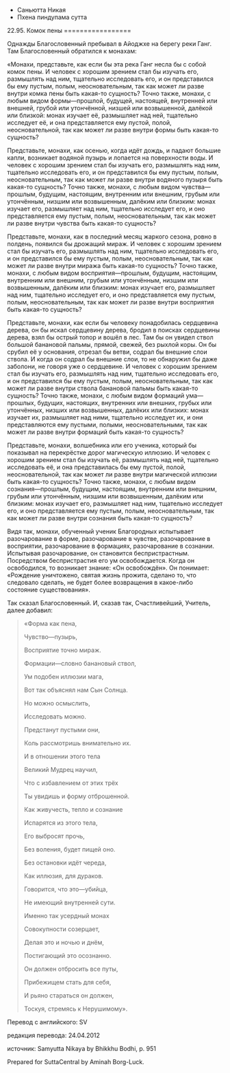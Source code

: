 









* Саньютта Никая
* Пхена пиндупама сутта


22\.95\. Комок пены
\=\=\=\=\=\=\=\=\=\=\=\=\=\=\=\=\=



Однажды Благословенный пребывал в Айоджхе на берегу реки Ганг\. Там Благословенный обратился к монахам:


«Монахи, представьте, как если бы эта река Ганг несла бы с собой комок пены\. И человек с хорошим зрением стал бы изучать его, размышлять над ним, тщательно исследовать его, и он представился бы ему пустым, полым, неосновательным, так как может ли разве внутри комка пены быть какая\-то сущность? Точно также, монахи, с любым видом формы—прошлой, будущей, настоящей, внутренней или внешней, грубой или утончённой, низшей или возвышенной, далёкой или близкой: монах изучает её, размышляет над ней, тщательно исследует её, и она представляется ему пустой, полой, неосновательной, так как может ли разве внутри формы быть какая\-то сущность?


Представьте, монахи, как осенью, когда идёт дождь, и падают большие капли, возникает водяной пузырь и лопается на поверхности воды\. И человек с хорошим зрением стал бы изучать его, размышлять над ним, тщательно исследовать его, и он представился бы ему пустым, полым, неосновательным, так как может ли разве внутри водяного пузыря быть какая\-то сущность? Точно также, монахи, с любым видом чувства—прошлым, будущим, настоящим, внутренним или внешним, грубым или утончённым, низшим или возвышенным, далёким или близким: монах изучает его, размышляет над ним, тщательно исследует его, и оно представляется ему пустым, полым, неосновательным, так как может ли разве внутри чувства быть какая\-то сущность?


Представьте, монахи, как в последний месяц жаркого сезона, ровно в полдень, появился бы дрожащий мираж\. И человек с хорошим зрением стал бы изучать его, размышлять над ним, тщательно исследовать его, и он представился бы ему пустым, полым, неосновательным, так как может ли разве внутри миража быть какая\-то сущность? Точно также, монахи, с любым видом восприятия—прошлым, будущим, настоящим, внутренним или внешним, грубым или утончённым, низшим или возвышенным, далёким или близким: монах изучает его, размышляет над ним, тщательно исследует его, и оно представляется ему пустым, полым, неосновательным, так как может ли разве внутри восприятия быть какая\-то сущность?


Представьте, монахи, как если бы человеку понадобилась сердцевина дерева, он бы искал сердцевину дерева, бродил в поисках сердцевины дерева, взял бы острый топор и вошёл в лес\. Там бы он увидел ствол большой банановой пальмы, прямой, свежей, без рыхлой коры\. Он бы срубил её у основания, отрезал бы ветви, содрал бы внешние слои ствола\. И когда он содрал бы внешние слои, то не обнаружил бы даже заболони, не говоря уже о сердцевине\. И человек с хорошим зрением стал бы изучать его, размышлять над ним, тщательно исследовать его, и он представился бы ему пустым, полым, неосновательным, так как может ли разве внутри ствола банановой пальмы быть какая\-то сущность? Точно также, монахи, с любым видом формаций ума—прошлых, будущих, настоящих, внутренних или внешних, грубых или утончённых, низших или возвышенных, далёких или близких: монах изучает их, размышляет над ними, тщательно исследует их, и они представляются ему пустыми, полыми, неосновательными, так как может ли разве внутри формаций быть какая\-то сущность?


Представьте, монахи, волшебника или его ученика, который бы показывал на перекрёстке дорог магическую иллюзию\. И человек с хорошим зрением стал бы изучать её, размышлять над ней, тщательно исследовать её, и она представилась бы ему пустой, полой, неосновательной, так как может ли разве внутри магической иллюзии быть какая\-то сущность? Точно также, монахи, с любым видом сознания—прошлым, будущим, настоящим, внутренним или внешним, грубым или утончённым, низшим или возвышенным, далёким или близким: монах изучает его, размышляет над ним, тщательно исследует его, и оно представляется ему пустым, полым, неосновательным, так как может ли разве внутри сознания быть какая\-то сущность?


Видя так, монахи, обученный ученик Благородных испытывает разочарование в форме, разочарование в чувстве, разочарование в восприятии, разочарование в формациях, разочарование в сознании\. Испытывая разочарование, он становится беспристрастным\. Посредством беспристрастия его ум освобождается\. Когда он освободился, то возникает знание: «Он освобождён»\. Он понимает: «Рождение уничтожено, святая жизнь прожита, сделано то, что следовало сделать, не будет более возвращения в какое\-либо состояние существования»\.


Так сказал Благословенный\. И, сказав так, Счастливейший, Учитель, далее добавил:



> «Форма как пена,  
> 
> Чувство—пузырь,  
> 
> Восприятие точно мираж\.  
> 
> Формации—словно банановый ствол,  
> 
> Ум подобен иллюзии мага,  
> 
> Вот так объяснял нам Сын Солнца\.  
> 
>   
> 
> Но можно осмыслить,  
> 
> Исследовать можно\.  
> 
> Предстанут пустыми они,  
> 
> Коль рассмотришь внимательно их\.  
> 
>   
> 
> И в отношении этого тела  
> 
> Великий Мудрец научил,  
> 
> Что с избавлением от этих трёх  
> 
> Ты увидишь и форму отброшенной\.  
> 
>   
> 
> Как живучесть, тепло и сознание  
> 
> Испарятся из этого тела,  
> 
> Его выбросят прочь,  
> 
> Без воления, будет пищей оно\.  
> 
>   
> 
> Без остановки идёт череда,  
> 
> Как иллюзия, для дураков\.  
> 
> Говорится, что это—убийца,  
> 
> Не имеющий внутренней сути\.  
> 
>   
> 
> Именно так усердный монах  
> 
> Совокупности созерцает,  
> 
> Делая это и ночью и днём,  
> 
> Постигающий это осознанно\.  
> 
>   
> 
> Он должен отбросить все путы,  
> 
> Прибежищем стать для себя,  
> 
> И рьяно стараться он должен,  
> 
> Тоскуя, стремясь к Нерушимому»\.



Перевод с английского: SV


редакция перевода: 24\.04\.2012


источник: Samyutta Nikaya by Bhikkhu Bodhi, p\. 951


Prepared for SuttaCentral by Aminah Borg\-Luck\.






